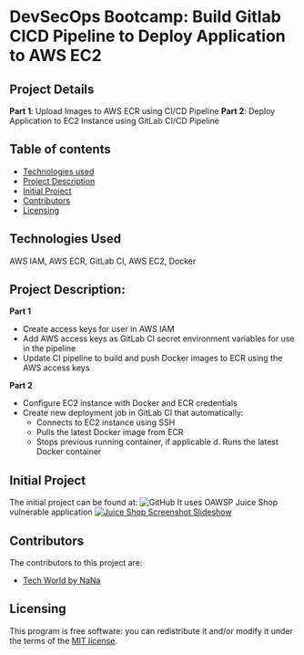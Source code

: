 # DevSecOps Bootcamp: Build Gitlab CICD Pipeline to Deploy Application to AWS EC2
## Project Details
**Part 1**: Upload Images to AWS ECR using CI/CD Pipeline
**Part 2**: Deploy Application to EC2 Instance using GitLab CI/CD Pipeline

## Table of contents

- [Technologies used](#Technologies-Used)
- [Project Description](#Project-Description)
- [Initial Project](Initial-Project)
- [Contributors](#contributors)
- [Licensing](#licensing)

## Technologies Used
AWS IAM, AWS ECR, GitLab CI, AWS EC2, Docker

## Project Description:
**Part 1**
- Create access keys for user in AWS IAM
- Add AWS access keys as GitLab CI secret environment variables for use in the pipeline
- Update CI pipeline to build and push Docker images to ECR using the AWS access keys

**Part 2**
- Configure EC2 instance with Docker and ECR credentials 
- Create new deployment job in GitLab CI that automatically:
    - Connects to EC2 instance using SSH
    - Pulls the latest Docker image from ECR
    - Stops previous running container, if applicable d. Runs the latest Docker container

## Initial Project
The initial project can be found at: 
![GitHub](https://github.com/Nicole732/devsecops-sast-cicd-gitlab)
It uses OAWSP Juice Shop vulnerable application
[![Juice Shop Screenshot Slideshow](https://img.shields.io/github/release/juice-shop/juice-shop.svg)](https://github.com/juice-shop/juice-shop/releases/latest)


## Contributors

The contributors to this project are:
- [Tech World by NaNa](https://gitlab.com/twn-devsecops-bootcamp/) 

## Licensing

This program is free software: you can redistribute it and/or modify it under the terms of the [MIT license](LICENSE).
